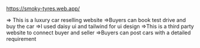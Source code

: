 
https://smoky-tyres.web.app/

=> This is a luxury car reselling website
=>Buyers can book test drive and buy the car
=>I used daisy ui and tailwind for ui design
=>This is a third party website to connect buyer and seller
=>Buyers can post cars with a detailed requirement
